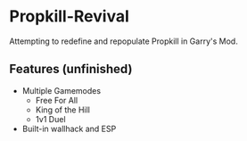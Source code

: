 # Propkill-Revival
Attempting to redefine and repopulate Propkill in Garry's Mod.
## Features (unfinished)
* Multiple Gamemodes
  * Free For All
  * King of the Hill
  * 1v1 Duel
* Built-in wallhack and ESP
